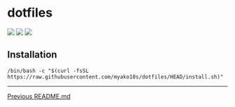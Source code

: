# dotfiles

![](https://github.com/myako10s/dotfiles/workflows/Ubuntu/badge.svg)
![](https://github.com/myako10s/dotfiles/workflows/macOS/badge.svg)
![](https://github.com/myako10s/dotfiles/workflows/Lint/badge.svg)

## Installation

```shell
/bin/bash -c "$(curl -fsSL https://raw.githubusercontent.com/myako10s/dotfiles/HEAD/install.sh)"
```

---

[Previous README.md](README-prev.md)
